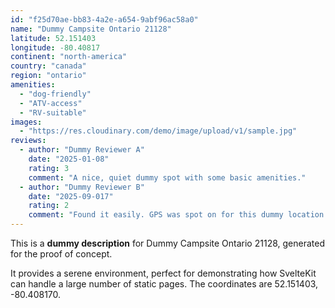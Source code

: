 ```yaml
---
id: "f25d70ae-bb83-4a2e-a654-9abf96ac58a0"
name: "Dummy Campsite Ontario 21128"
latitude: 52.151403
longitude: -80.40817
continent: "north-america"
country: "canada"
region: "ontario"
amenities:
  - "dog-friendly"
  - "ATV-access"
  - "RV-suitable"
images:
  - "https://res.cloudinary.com/demo/image/upload/v1/sample.jpg"
reviews:
  - author: "Dummy Reviewer A"
    date: "2025-01-08"
    rating: 3
    comment: "A nice, quiet dummy spot with some basic amenities."
  - author: "Dummy Reviewer B"
    date: "2025-09-017"
    rating: 2
    comment: "Found it easily. GPS was spot on for this dummy location."
---
```


This is a **dummy description** for Dummy Campsite Ontario 21128, generated for the proof of concept.

It provides a serene environment, perfect for demonstrating how SvelteKit can handle a large number of static pages. The coordinates are 52.151403, -80.408170.
